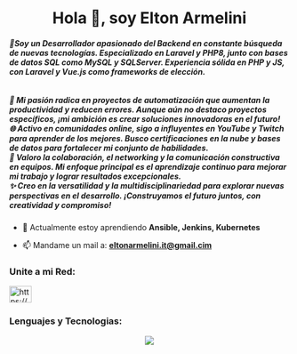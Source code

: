 <h1 align="center">Hola 👋, soy Elton Armelini</h1>
<h5 align="left">👦Soy un Desarrollador apasionado del Backend en constante búsqueda de nuevas tecnologías. Especializado en Laravel y PHP8, junto con bases de datos SQL como MySQL y SQLServer. Experiencia sólida en PHP y JS, con Laravel y Vue.js como frameworks de elección. 
<br> 
<br> 
<br> 
🚀 Mi pasión radica en proyectos de automatización que aumentan la productividad y reducen errores. Aunque aún no destaco proyectos específicos, ¡mi ambición es crear soluciones innovadoras en el futuro! 
<br>
🌐 Activo en comunidades online, sigo a influyentes en YouTube y Twitch para aprender de los mejores. Busco certificaciones en la nube y bases de datos para fortalecer mi conjunto de habilidades. 
<br>
🤝 Valoro la colaboración, el networking y la comunicación constructiva en equipos. Mi enfoque principal es el aprendizaje continuo para mejorar mi trabajo y lograr resultados excepcionales. 
<br>
✨ Creo en la versatilidad y la multidisciplinariedad para explorar nuevas perspectivas en el desarrollo. ¡Construyamos el futuro juntos, con creatividad y compromiso!</h5>

- 🌱 Actualmente estoy aprendiendo **Ansible, Jenkins, Kubernetes**

- 📫 Mandame un mail a: **eltonarmelini.it@gmail.cim**

<h3 align="left">Unite a mi Red:</h3>
<p align="left">
<a href="https://linkedin.com/in/https://www.linkedin.com/in/elton-armelini-331b9a250/" target="blank"><img align="center" src="https://raw.githubusercontent.com/rahuldkjain/github-profile-readme-generator/master/src/images/icons/Social/linked-in-alt.svg" alt="https://www.linkedin.com/in/elton-armelini-331b9a250/" height="30" width="40" /></a>
</p>

<h3 align="left">Lenguajes y Tecnologias:</h3>
<p align="center">
  <a href="https://skillicons.dev">
    <img src="https://skillicons.dev/icons?i=vuejs,sass,php,laravel,mysql,git,github,linux,bash,powershell,aws,docker,vscode" />
  </a>
</p>
